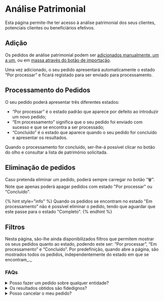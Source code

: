 # Análise Patrimonial

Esta página permite-lhe ter acesso à análise patrimonial dos seus clientes, potenciais clientes ou beneficiários efetivos.

## Adição

Os pedidos de análise patrimonial podem ser [adicionados manualmente, um a um](adicao-manual.md), ou em [massa através do botão de importação](importacao-de-validacoes.md).

Uma vez adicionado, o seu pedido apresentará automaticamente o estado “Por processar” e ficará registado para ser enviado para processamento.

## Processamento do Pedidos

O seu pedido poderá apresentar três diferentes estados:

* “Por processar” é o estado padrão que aparece por defeito ao introduzir um novo pedido;
* “Em processamento” significa que o seu pedido foi enviado com sucesso e que se encontra a ser processado;
* “Concluído” é o estado que aparece quando o seu pedido for concluído e apresentar os resultados.

Quando o processamento for concluído, ser-lhe-á possível clicar no botão do olho e consultar a lista de património solicitada.

## Eliminação de pedidos

Caso pretenda eliminar um pedido, poderá sempre carregar no botão “🗑️". Note que apenas poderá apagar pedidos com estado "Por processar" ou "Concluído".&#x20;

{% hint style="info" %}
Quando os pedidos se encontram no estado "Em processamento" não é possível eliminar o pedido, tendo que aguardar que este passe para o estado "Completo".
{% endhint %}

## Filtros

Nesta página, são-lhe ainda disponibilizados filtros que permitem mostrar os seus pedidos quanto ao estado, podendo este ser: “Por processar”, “Em processamento” e “Concluído”. Por predefinição, quando abre a página, são mostrados todos os pedidos, independentemente do estado em que se encontram_._

### FAQs

<details>

<summary>Posso fazer um pedido sobre qualquer entidade?</summary>

Sim, pode solicitar a análise patrimonial de qualquer entidade, seja ela individual ou coletiva.

</details>

<details>

<summary>Os resultados obtidos são fidedignos?</summary>

Sim, todas as informações vêm diretamente do registo predial sendo desta forma fidedignas e confiáveis.

</details>

<details>

<summary>Posso cancelar o meu pedido?</summary>

O seu pedido pode ser cancelado dependendo do estado em que se encontra.

Se este ainda se ele ainda se encontrar no estado "Por processar", pode eliminá-lo clicando no botão  “🗑️".

Contudo, se o seu pedido já tiver sido enviado para processamento (estado "Em processamento") ou se apresentar com o estado "Completo", já não é possível cancelar. Nesta situação, mesmo que elimine o seu pedido, ele será creditado de igual forma.

</details>
